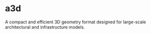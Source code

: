 # a3d
A compact and efficient 3D geometry format designed for large-scale architectural and infrastructure models.
